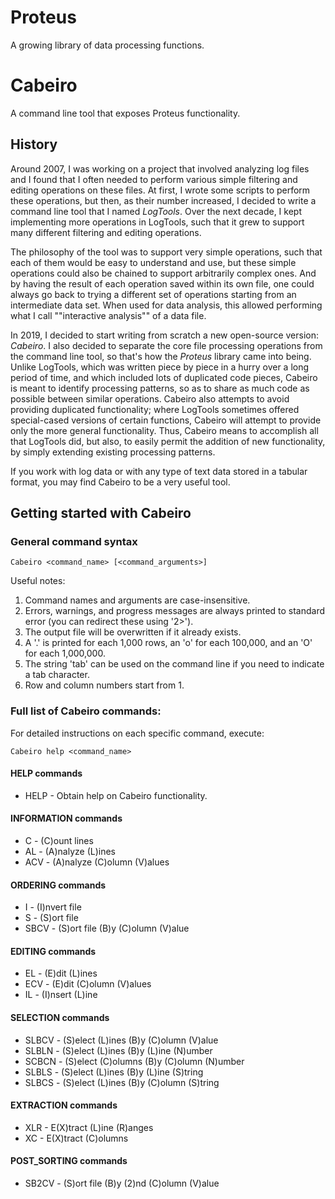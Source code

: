 # Proteus
A growing library of data processing functions.

# Cabeiro
A command line tool that exposes Proteus functionality.

## History

Around 2007, I was working on a project that involved analyzing log files and I found that I often needed to perform various simple filtering and editing operations on these files.
At first, I wrote some scripts to perform these operations, but then, as their number increased, I decided to write a command line tool that I named *LogTools*.
Over the next decade, I kept implementing more operations in LogTools, such that it grew to support many different filtering and editing operations.

The philosophy of the tool was to support very simple operations, such that each of them would be easy to understand and use, but these simple operations could also be chained to support arbitrarily complex ones.
And by having the result of each operation saved within its own file, one could always go back to trying a different set of operations starting from an intermediate data set.
When used for data analysis, this allowed performing what I call ""interactive analysis"" of a data file.
 
In 2019, I decided to start writing from scratch a new open-source version: *Cabeiro*.
I also decided to separate the core file processing operations from the command line tool, so that's how the *Proteus* library came into being.
Unlike LogTools, which was written piece by piece in a hurry over a long period of time, and which included lots of duplicated code pieces, Cabeiro is meant to identify processing patterns, so as to share as much code as possible between similar operations.
Cabeiro also attempts to avoid providing duplicated functionality; where LogTools sometimes offered special-cased versions of certain functions, Cabeiro will attempt to provide only the more general functionality.
Thus, Cabeiro means to accomplish all that LogTools did, but also, to easily permit the addition of new functionality, by simply extending existing processing patterns.

If you work with log data or with any type of text data stored in a tabular format, you may find Cabeiro to be a very useful tool.

## Getting started with Cabeiro

### General command syntax

```Cabeiro <command_name> [<command_arguments>]```

Useful notes:

 1. Command names and arguments are case-insensitive.
 2. Errors, warnings, and progress messages are always printed to standard error (you can redirect these using '2>').
 3. The output file will be overwritten if it already exists.
 4. A '.' is printed for each 1,000 rows, an 'o' for each 100,000, and an 'O' for each 1,000,000.
 5. The string 'tab' can be used on the command line if you need to indicate a tab character.
 6. Row and column numbers start from 1.

### Full list of Cabeiro commands:

For detailed instructions on each specific command, execute:

```Cabeiro help <command_name>```

#### HELP commands

* HELP - Obtain help on Cabeiro functionality.

#### INFORMATION commands

* C - (C)ount lines
* AL - (A)nalyze (L)ines
* ACV - (A)nalyze (C)olumn (V)alues

#### ORDERING commands

* I - (I)nvert file
* S - (S)ort file
* SBCV - (S)ort file (B)y (C)olumn (V)alue

#### EDITING commands

* EL - (E)dit (L)ines
* ECV - (E)dit (C)olumn (V)alues
* IL - (I)nsert (L)ine

#### SELECTION commands

* SLBCV - (S)elect (L)ines (B)y (C)olumn (V)alue
* SLBLN - (S)elect (L)ines (B)y (L)ine (N)umber
* SCBCN - (S)elect (C)olumns (B)y (C)olumn (N)umber
* SLBLS - (S)elect (L)ines (B)y (L)ine (S)tring
* SLBCS - (S)elect (L)ines (B)y (C)olumn (S)tring

#### EXTRACTION commands

 * XLR - E(X)tract (L)ine (R)anges
 * XC - E(X)tract (C)olumns

#### POST_SORTING commands

* SB2CV - (S)ort file (B)y (2)nd (C)olumn (V)alue
